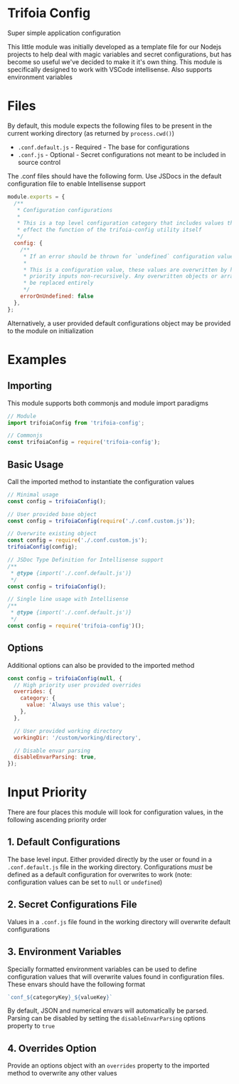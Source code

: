 # Trifoia Config
Super simple application configuration

This little module was initially developed as a template file for our Nodejs projects to help deal with magic variables and secret configurations, but has become so useful we've decided to make it it's own thing. This module is specifically designed to work with VSCode intellisense. Also supports environment variables

# Files
By default, this module expects the following files to be present in the current working directory (as returned by `process.cwd()`)
- `.conf.default.js` - Required - The base for configurations
- `.conf.js` - Optional - Secret configurations not meant to be included in source control

The .conf files should have the following form. Use JSDocs in the default configuration file to enable Intellisense support
```js
module.exports = {
  /**
   * Configuration configurations
   * 
   * This is a top level configuration category that includes values that
   * effect the function of the trifoia-config utility itself
   */
  config: {
    /**
     * If an error should be thrown for `undefined` configuration values
     * 
     * This is a configuration value, these values are overwritten by higher
     * priority inputs non-recursively. Any overwritten objects or arrays will
     * be replaced entirely
     */
    errorOnUndefined: false
  },
};
```

Alternatively, a user provided default configurations object may be provided to the module on initialization

# Examples
## Importing
This module supports both commonjs and module import paradigms
```js
// Module
import trifoiaConfig from 'trifoia-config';

// Commonjs
const trifoiaConfig = require('trifoia-config');
```

## Basic Usage
Call the imported method to instantiate the configuration values
```js
// Minimal usage
const config = trifoiaConfig();

// User provided base object
const config = trifoiaConfig(require('./.conf.custom.js'));

// Overwrite existing object
const config = require('./.conf.custom.js');
trifoiaConfig(config);

// JSDoc Type Definition for Intellisense support
/**
 * @type {import('./.conf.default.js')}
 */
const config = trifoiaConfig();

// Single line usage with Intellisense
/**
 * @type {import('./.conf.default.js')}
 */
const config = require('trifoia-config')();
```

## Options
Additional options can also be provided to the imported method
```js
const config = trifoiaConfig(null, {
  // High priority user provided overrides
  overrides: {
    category: {
      value: 'Always use this value';
    },
  },

  // User provided working directory
  workingDir: '/custom/working/directory',

  // Disable envar parsing
  disableEnvarParsing: true,
});
```

# Input Priority
There are four places this module will look for configuration values, in the following ascending priority order

## 1. Default Configurations
The base level input. Either provided directly by the user or found in a `.conf.default.js` file in the working directory. Configurations *must* be defined as a default configuration for overwrites to work (note: configuration values can be set to `null` or `undefined`)

## 2. Secret Configurations File
Values in a `.conf.js` file found in the working directory will overwrite default configurations

## 3. Environment Variables
Specially formatted environment variables can be used to define configuration values that will overwrite values found in configuration files. These envars should have the following format
```js
`conf_${categoryKey}_${valueKey}`
```

By default, JSON and numerical envars will automatically be parsed. Parsing can be disabled by setting the `disableEnvarParsing` options property to `true`

## 4. Overrides Option
Provide an options object with an `overrides` property to the imported method to overwrite any other values
